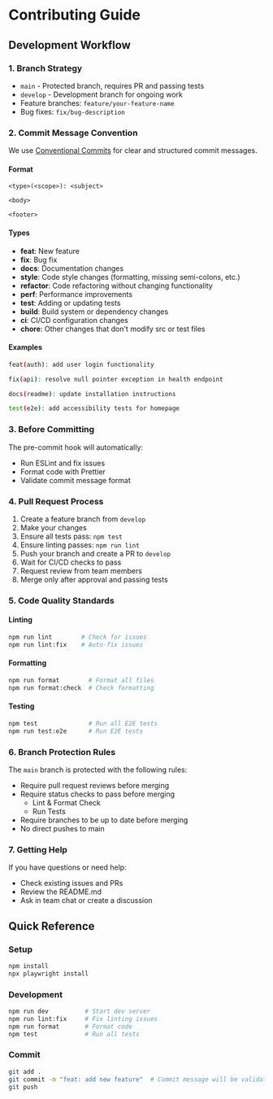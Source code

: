 # Contributing Guide

## Development Workflow

### 1. Branch Strategy

- `main` - Protected branch, requires PR and passing tests
- `develop` - Development branch for ongoing work
- Feature branches: `feature/your-feature-name`
- Bug fixes: `fix/bug-description`

### 2. Commit Message Convention

We use [Conventional Commits](https://www.conventionalcommits.org/) for clear and structured commit messages.

#### Format

```text
<type>(<scope>): <subject>

<body>

<footer>
```

#### Types

- **feat**: New feature
- **fix**: Bug fix
- **docs**: Documentation changes
- **style**: Code style changes (formatting, missing semi-colons, etc.)
- **refactor**: Code refactoring without changing functionality
- **perf**: Performance improvements
- **test**: Adding or updating tests
- **build**: Build system or dependency changes
- **ci**: CI/CD configuration changes
- **chore**: Other changes that don't modify src or test files

#### Examples

```bash
feat(auth): add user login functionality

fix(api): resolve null pointer exception in health endpoint

docs(readme): update installation instructions

test(e2e): add accessibility tests for homepage
```

### 3. Before Committing

The pre-commit hook will automatically:

- Run ESLint and fix issues
- Format code with Prettier
- Validate commit message format

### 4. Pull Request Process

1. Create a feature branch from `develop`
2. Make your changes
3. Ensure all tests pass: `npm test`
4. Ensure linting passes: `npm run lint`
5. Push your branch and create a PR to `develop`
6. Wait for CI/CD checks to pass
7. Request review from team members
8. Merge only after approval and passing tests

### 5. Code Quality Standards

#### Linting

```bash
npm run lint        # Check for issues
npm run lint:fix    # Auto-fix issues
```

#### Formatting

```bash
npm run format        # Format all files
npm run format:check  # Check formatting
```

#### Testing

```bash
npm test              # Run all E2E tests
npm run test:e2e      # Run E2E tests
```

### 6. Branch Protection Rules

The `main` branch is protected with the following rules:

- Require pull request reviews before merging
- Require status checks to pass before merging
  - Lint & Format Check
  - Run Tests
- Require branches to be up to date before merging
- No direct pushes to main

### 7. Getting Help

If you have questions or need help:

- Check existing issues and PRs
- Review the README.md
- Ask in team chat or create a discussion

## Quick Reference

### Setup

```bash
npm install
npx playwright install
```

### Development

```bash
npm run dev          # Start dev server
npm run lint:fix     # Fix linting issues
npm run format       # Format code
npm test             # Run all tests
```

### Commit

```bash
git add .
git commit -m "feat: add new feature"  # Commit message will be validated
git push
```
